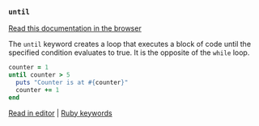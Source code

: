 ### `until`

[Read this documentation in the browser](https://github.com/Shopify/ruby-lsp/blob/main/static_docs/until.md)

The `until` keyword creates a loop that executes a block of code until the specified condition evaluates to true. It is the opposite of the `while` loop.

```ruby
counter = 1
until counter > 5
  puts "Counter is at #{counter}"
  counter += 1
end
```

[Read in editor](static_docs/until.md) | [Ruby keywords](https://docs.ruby-lang.org/en/3.3/keywords_rdoc.html)
